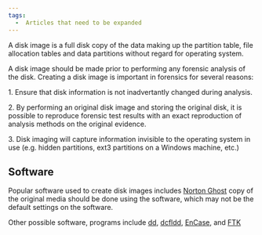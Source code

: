 ```yaml
---
tags:
  -  Articles that need to be expanded
---
```

A disk image is a full disk copy of the data making up the partition
table, file allocation tables and data partitions without regard for
operating system.

A disk image should be made prior to performing any forensic analysis of
the disk. Creating a disk image is important in forensics for several
reasons:

1\. Ensure that disk information is not inadvertantly changed during
analysis.

2\. By performing an original disk image and storing the original disk,
it is possible to reproduce forensic test results with an exact
reproduction of analysis methods on the original evidence.

3\. Disk imaging will capture information invisible to the operating
system in use (e.g. hidden partitions, ext3 partitions on a Windows
machine, etc.)

## Software

Popular software used to create disk images includes [Norton
Ghost](norton_ghost.md) copy of the
original media should be done using the software, which may not be the
default settings on the software.

Other possible software, programs include [dd](dd.md),
[dcfldd](dcfldd.md), [EnCase](encase.md), and
[FTK](ftk.md)